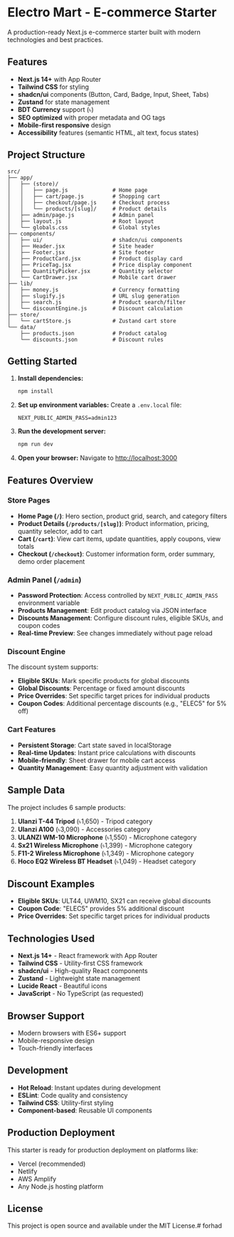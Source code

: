 # Electro Mart - E-commerce Starter

A production-ready Next.js e-commerce starter built with modern technologies and best practices.

## Features

- **Next.js 14+** with App Router
- **Tailwind CSS** for styling
- **shadcn/ui** components (Button, Card, Badge, Input, Sheet, Tabs)
- **Zustand** for state management
- **BDT Currency** support (৳)
- **SEO optimized** with proper metadata and OG tags
- **Mobile-first responsive** design
- **Accessibility** features (semantic HTML, alt text, focus states)

## Project Structure

```
src/
├── app/
│   ├── (store)/
│   │   ├── page.js              # Home page
│   │   ├── cart/page.js         # Shopping cart
│   │   ├── checkout/page.js     # Checkout process
│   │   └── products/[slug]/     # Product details
│   ├── admin/page.js            # Admin panel
│   ├── layout.js                # Root layout
│   └── globals.css              # Global styles
├── components/
│   ├── ui/                      # shadcn/ui components
│   ├── Header.jsx               # Site header
│   ├── Footer.jsx               # Site footer
│   ├── ProductCard.jsx          # Product display card
│   ├── PriceTag.jsx             # Price display component
│   ├── QuantityPicker.jsx       # Quantity selector
│   └── CartDrawer.jsx           # Mobile cart drawer
├── lib/
│   ├── money.js                 # Currency formatting
│   ├── slugify.js               # URL slug generation
│   ├── search.js                # Product search/filter
│   └── discountEngine.js        # Discount calculation
├── store/
│   └── cartStore.js             # Zustand cart store
└── data/
    ├── products.json            # Product catalog
    └── discounts.json           # Discount rules
```

## Getting Started

1. **Install dependencies:**
   ```bash
   npm install
   ```

2. **Set up environment variables:**
   Create a `.env.local` file:
   ```
   NEXT_PUBLIC_ADMIN_PASS=admin123
   ```

3. **Run the development server:**
   ```bash
   npm run dev
   ```

4. **Open your browser:**
   Navigate to [http://localhost:3000](http://localhost:3000)

## Features Overview

### Store Pages

- **Home Page (`/`)**: Hero section, product grid, search, and category filters
- **Product Details (`/products/[slug]`)**: Product information, pricing, quantity selector, add to cart
- **Cart (`/cart`)**: View cart items, update quantities, apply coupons, view totals
- **Checkout (`/checkout`)**: Customer information form, order summary, demo order placement

### Admin Panel (`/admin`)

- **Password Protection**: Access controlled by `NEXT_PUBLIC_ADMIN_PASS` environment variable
- **Products Management**: Edit product catalog via JSON interface
- **Discounts Management**: Configure discount rules, eligible SKUs, and coupon codes
- **Real-time Preview**: See changes immediately without page reload

### Discount Engine

The discount system supports:

- **Eligible SKUs**: Mark specific products for global discounts
- **Global Discounts**: Percentage or fixed amount discounts
- **Price Overrides**: Set specific target prices for individual products
- **Coupon Codes**: Additional percentage discounts (e.g., "ELEC5" for 5% off)

### Cart Features

- **Persistent Storage**: Cart state saved in localStorage
- **Real-time Updates**: Instant price calculations with discounts
- **Mobile-friendly**: Sheet drawer for mobile cart access
- **Quantity Management**: Easy quantity adjustment with validation

## Sample Data

The project includes 6 sample products:

1. **Ulanzi T-44 Tripod** (৳1,650) - Tripod category
2. **Ulanzi A100** (৳3,090) - Accessories category  
3. **ULANZI WM-10 Microphone** (৳1,550) - Microphone category
4. **Sx21 Wireless Microphone** (৳1,399) - Microphone category
5. **F11-2 Wireless Microphone** (৳1,349) - Microphone category
6. **Hoco EQ2 Wireless BT Headset** (৳1,049) - Headset category

## Discount Examples

- **Eligible SKUs**: ULT44, UWM10, SX21 can receive global discounts
- **Coupon Code**: "ELEC5" provides 5% additional discount
- **Price Overrides**: Set specific target prices for individual products

## Technologies Used

- **Next.js 14+** - React framework with App Router
- **Tailwind CSS** - Utility-first CSS framework
- **shadcn/ui** - High-quality React components
- **Zustand** - Lightweight state management
- **Lucide React** - Beautiful icons
- **JavaScript** - No TypeScript (as requested)

## Browser Support

- Modern browsers with ES6+ support
- Mobile-responsive design
- Touch-friendly interfaces

## Development

- **Hot Reload**: Instant updates during development
- **ESLint**: Code quality and consistency
- **Tailwind CSS**: Utility-first styling
- **Component-based**: Reusable UI components

## Production Deployment

This starter is ready for production deployment on platforms like:
- Vercel (recommended)
- Netlify
- AWS Amplify
- Any Node.js hosting platform

## License

This project is open source and available under the MIT License.# forhad
